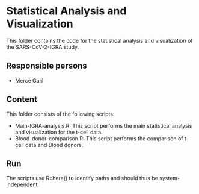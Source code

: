 # Statistical Analysis and Visualization

This folder contains the code for the statistical analysis and visualization of the SARS-CoV-2-IGRA study. 

## Responsible persons

* Mercè Garí

## Content

This folder consists of the following scripts:
* Main-IGRA-analysis.R: This script performs the main statistical analysis and visualization for the t-cell data.
* Blood-donor-comparison.R: This script performs the comparison of t-cell data and Blood donors.

## Run

The scripts use R::here() to identify paths and should thus be system-independent.


